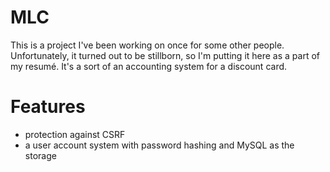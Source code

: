 # MLC

This is a project I've been working on once for some other people. Unfortunately, it turned out to be stillborn, so I'm putting it here as a part of my resumé. It's a sort of an accounting system for a discount card.

# Features

* protection against CSRF
* a user account system with password hashing and MySQL as the storage
